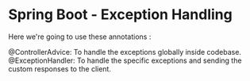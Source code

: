 # Spring Boot - Exception Handling


Here we're going to use these annotations :

@ControllerAdvice: To handle the exceptions globally inside codebase.
@ExceptionHandler: To handle the specific exceptions and sending the custom responses to the client.



